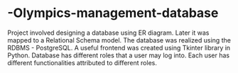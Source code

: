 # -Olympics-management-database
Project involved designing a database using ER diagram. Later it was mapped to a Relational Schema model. The database was realized using the RDBMS - PostgreSQL. A useful frontend was created using Tkinter library in Python. Database has different roles that a user may log into. Each user has different functionalities attributed to different roles.
